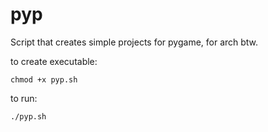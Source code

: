 # pyp
Script that creates simple projects for pygame, for arch btw.

to create executable:
```
chmod +x pyp.sh
```
to run:
```
./pyp.sh
```
